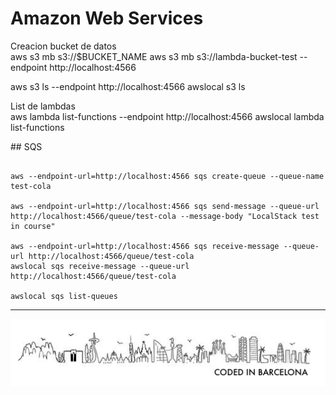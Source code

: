 # Amazon Web Services

Creacion bucket de datos  
aws s3 mb s3://$BUCKET_NAME
aws s3 mb s3://lambda-bucket-test --endpoint http://localhost:4566

aws s3 ls --endpoint http://localhost:4566
awslocal s3 ls

List de lambdas  
aws lambda list-functions --endpoint http://localhost:4566
awslocal lambda list-functions

## SQS

```code

aws --endpoint-url=http://localhost:4566 sqs create-queue --queue-name test-cola

aws --endpoint-url=http://localhost:4566 sqs send-message --queue-url http://localhost:4566/queue/test-cola --message-body "LocalStack test in course"

aws --endpoint-url=http://localhost:4566 sqs receive-message --queue-url http://localhost:4566/queue/test-cola 
awslocal sqs receive-message --queue-url http://localhost:4566/queue/test-cola 

awslocal sqs list-queues

```

---
<!-- Pit i Collons -->
![Coded In Barcelona](https://raw.githubusercontent.com/leguim-repo/leguim-repo/master/img/currentfooter.png)
